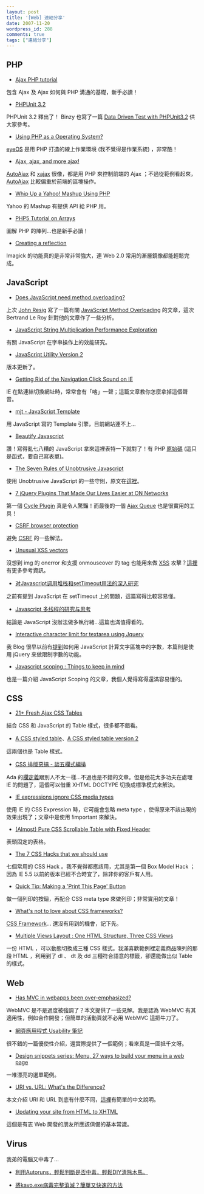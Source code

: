 ```yaml
---
layout: post
title: '[Web] 連結分享'
date: 2007-11-20
wordpress_id: 288
comments: true
tags: ["連結分享"]
---
```


<!--more-->

## PHP

* [Ajax PHP tutorial](http://www.ajaxf1.com/tutorial/ajax-php.html)

包含 Ajax 及 Ajax 如何與 PHP 溝通的基礎，新手必讀！

* [PHPUnit 3.2](http://sebastian-bergmann.de/archives/720-PHPUnit-3.2.html)

PHPUnit 3.2 釋出了！ Binzy 也寫了一篇 [Data Driven Test with PHPUnit3.2](http://www.binzywu.com/blog/2007/11/18/data-driven-test-with-phpunit32/) 供大家參考。

* [Using PHP as a Operating System?](http://phpdiscovery.com/using-php-as-a-operating-system/) 

[eyeOS](http://eyeos.org/) 是用 PHP 打造的線上作業環境 (我不覺得是作業系統) ，非常酷！

* [Ajax, ajax, and more ajax!](http://www.thyphp.com/ajax-ajax-and-more-ajax.html)

[AutoAjax](http://cesars.users.phpclasses.org/browse/package/4211/download/targz.html) 和 [xajax](http://www.xajaxproject.org/) 很像，都是用 PHP 來控制前端的 Ajax ；不過從範例看起來， [AutoAjax](http://cesars.users.phpclasses.org/browse/package/4211/download/targz.html) 比較偏重於前端的區塊操作。

* [Whip Up a Yahoo! Mashup Using PHP](http://devzone.zend.com/article/2727-Whip-Up-a-Yahoo-Mashup-Using-PHP)

Yahoo 的 Mashup 有提供 API 給 PHP 用。

* [PHP5 Tutorial on Arrays](http://www.sunilb.com/php/php-tutorials/php5-tutorial-on-arrays)

圖解 PHP 的陣列...也是新手必讀！

* [Creating a reflection](http://valokuva.org/?p=82)

Imagick 的功能真的是非常非常強大，連 Web 2.0 常用的漸層鏡像都能輕鬆完成。 



## JavaScript

* [Does JavaScript need method overloading?](http://weblogs.asp.net/bleroy/archive/2007/11/14/does-javascript-need-method-overloading.aspx)

上次 [John Resig](http://ejohn.org/blog) 寫了一篇有關 [JavaScript Method Overloading](http://ejohn.org/blog/javascript-method-overloading/) 的文章，這次 Bertrand Le Roy 針對他的文章作了一些分析。 

* [JavaScript String Multiplication Performance Exploration](http://blog.stevenlevithan.com/archives/fast-string-multiply)

有關 JavaScript 在字串操作上的效能研究。

* [JavaScript Utility Version 2](http://jsutility.pjoneil.net/)

版本更新了。

* [Getting Rid of the Navigation Click Sound on IE](http://www.julienlecomte.net/blog/2007/11/30/)

IE 在點連結切換網址時，常常會有「喀」一聲；這篇文章教你怎麼拿掉這個聲音。

* [mjt - JavaScript Template](http://www.mjtemplate.org/)

用 JavaScript 寫的 Template 引擎，目前網站連不上...

* [Beautify Javascript](http://elfz.laacz.lv/beautify/)

讚！寫得亂七八糟的 JavaScript 拿來這裡表特一下就對了！有 PHP [原始碼](http://elfz.laacz.lv/beautify/beautify.phps) (這只是函式，要自己寫表單)。

* [The Seven Rules of Unobtrusive Javascript](http://www.webappers.com/2007/11/16/the-seven-rules-of-unobtrusive-javascript/)

使用 Unobtrusive JavaScript 的一些守則，原文在[這裡](http://icant.co.uk/articles/seven-rules-of-unobtrusive-javascript/)。 

* [7 jQuery Plugins That Made Our Lives Easier at ON Networks](http://www.nicklewis.org/node/949)

第一個 [Cycle Plugin](http://www.malsup.com/jquery/cycle/) 真是令人驚豔！而最後的一個 [Ajax Queue](http://jquery.com/plugins/project/ajaxqueue) 也是很實用的工具！

* [CSRF browser protection](http://www.thespanner.co.uk/2007/11/19/csrf-browser-protection/)

避免 [CSRF](http://en.wikipedia.org/wiki/Cross-site_request_forgery) 的一些解法。

* [Unusual XSS vectors](http://www.thespanner.co.uk/2007/11/19/unusual-xss-vectors/)

沒想到 img 的 onerror 和支援 onmouseover 的 tag 也能用來做 [XSS](http://en.wikipedia.org/wiki/Cross_site_scripting) 攻擊？[這裡](http://www.tssci-security.com/archives/2007/11/15/blacklisting-xss-filter-evasion-and-other-resources/)有更多參考資訊。

* [对Javascript调用堆栈和setTimeout用法的深入研究](http://www.felixwoo.com/article.asp?id=291)

之前有提到 JavaScript 在 setTimeout 上的問題，這篇寫得比較容易懂。 

* [Javascript 多线程的研究与思考](http://www.riaexpert.cn/2007/11/15/javascript-%e5%a4%9a%e7%ba%bf%e7%a8%8b%e7%9a%84%e7%a0%94%e7%a9%b6%e4%ba%8e%e6%80%9d%e8%80%83/)

結論是 JavaScript 沒辦法做多執行緒...這篇也滿值得看的。

* [Interactive character limit for textarea using Jquery](http://www.ajaxray.com/blog/2007/11/09/interactive-character-limit-for-textarea-using-jquery/)

我 Blog 很早以前有[提到](http://blog.roodo.com/jaceju/archives/63111.html)如何用 JavaScript 計算文字區塊中的字數，本篇則是使用 jQuery 來做限制字數的功能。

* [Javascript scoping : Things to keep in mind](http://shiriru.blogspot.com/2007/11/javascript-scoping.html)

也是一篇介紹 JavaScript Scoping 的文章，我個人覺得寫得還滿容易懂的。 



## CSS

* [21+ Fresh Ajax CSS Tables](http://www.noupe.com/javascript/21-fresh-ajax-css-tables.html)

結合 CSS 和 JavaScript 的 Table 樣式，很多都不錯看。

* [A CSS styled table](http://veerle.duoh.com/blog/comments/a_css_styled_table/)、[A CSS styled table version 2](http://veerle.duoh.com/blog/comments/a_css_styled_table_version_2/) 

這兩個也是 Table 樣式。

* [CSS 排版惡搞 - 談五欄式編排](http://blog.adahsu.net/ada/space/start/2007-05-10/1)

Ada 的[欄定義](http://blog.adahsu.net/ada/space/start/2007-05-28/1)跟別人不太一樣...不過也是不錯的文章。但是他花太多功夫在處理 IE 的問題了，這個可以借重 XHTML DOCTYPE 切換成標準模式來解決。 

* [IE expressions ignore CSS media types](http://www.456bereastreet.com/archive/200611/ie_expressions_ignore_css_media_types/)

使用 IE 的 CSS Expression 時，它可能會忽略 meta type ，使得原來不該出現的效果出現了；文章中是使用 !important 來解決。

* [(Almost) Pure CSS Scrollable Table with Fixed Header](http://www.imaputz.com/cssStuff/bulletVersion.html)

表頭固定的表格。

* [ The 7 CSS Hacks that we should use](http://www.noupe.com/how-tos/7-css-hacks-you-cannt-live-without.html)

七個常用的 CSS Hack 。我不覺得都應該用，尤其是第一個 Box Model Hack ；因為 IE 5.5 以前的版本已經不合時宜了，除非你的客戶有人用。

* [Quick Tip: Making a 'Print This Page' Button](http://css-tricks.com/quick-tip-making-a-print-this-page-button/)

做一個列印的按鈕，再配合 CSS meta type 來做列印；非常實用的文章！

* [What's not to love about CSS frameworks?](http://www2.jeffcroft.com/blog/2007/nov/17/whats-not-love-about-css-frameworks/)

[CSS Framework](http://css-tricks.com/css-frameworks-roundup-and-some-thoughts/)... 還沒有用到的機會，記下先。

* [Multiple Views Layout : One HTML Structure, Three CSS Views](http://blog.hedgerwow.com/2007/11/19/multiple-views-layout-one-html-structure-three-css-views/)

一份 HTML ，可以動態切換成三種 CSS 樣式。我滿喜歡範例裡定義商品陳列的那段 HTML ，利用到了 dl 、 dt 及 dd 三種符合語意的標籤，卻還能做出似 Table 的樣式。 



## Web

* [Has MVC in webapps been over-emphasized?](http://ripplingbrainwaves.blogspot.com/2007/11/has-mvc-in-webapps-been-over-emphasized.html)

WebMVC 是不是過度被強調了？本文提供了一些見解。我是認為 WebMVC 有其適用性，例如合作開發；但簡單的活動頁就不必用 WebMVC 這把牛刀了。 

* [網頁應用程式 Usability 筆記](http://www.javaworld.com.tw/roller/page/ingramchen?entry=2007_11_18_WebAppUsabilityNotes)

很不錯的一篇優使性介紹，還實際提供了一個範例；看來真是一圖抵千文呀。

* [Design snippets series: Menu, 27 ways to build your menu in a web page](http://marginleft.blogspot.com/2007/11/design-snippets-series-menu-27-ways-to.html)

一堆漂亮的選單範例。

* [URI vs. URL: What's the Difference?](http://www.damnhandy.com/2007/11/19/uri-vs-url-whats-the-difference/)

本文介紹 URI 和 URL 到底有什麼不同，[這裡](http://meebox.blogspot.com/2006/12/uriurnurl.html)有簡單的中文說明。

* [Updating your site from HTML to XHTML](http://www.seoblogger.co.uk/seo/updating-your-site-from-html-to-xhtml.html)

這個是有志 Web 開發的朋友所應該俱備的基本常識。



## Virus

我弟的電腦又中毒了...

* [利用Autoruns，輕鬆判斷是否中毒，輕鬆DIY清除木馬。](http://bbs.mychat.to/read.php?tid=631678)

* [將kavo.exe病毒完整消滅？簡單又快速的方法](http://tw.myblog.yahoo.com/shu-wei/article?mid=2&amp;sc=1)


